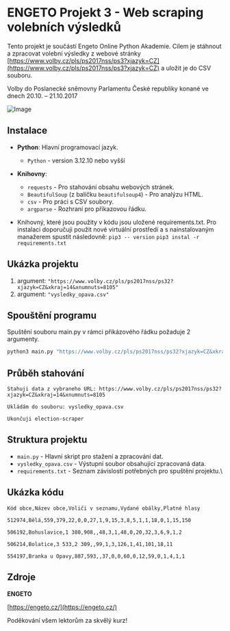 # ENGETO Projekt 3 - Web scraping volebních výsledků

Tento projekt je součástí Engeto Online Python Akademie. Cílem je stáhnout a zpracovat volební výsledky z webové stránky [https://www.volby.cz/pls/ps2017nss/ps3?xjazyk=CZ](https://www.volby.cz/pls/ps2017nss/ps3?xjazyk=CZ) a uložit je do CSV souboru.

Volby do Poslanecké sněmovny Parlamentu České republiky konané ve dnech 20.10. – 21.10.2017

![Image](https://github.com/user-attachments/assets/f9875e6e-3d55-49f8-a1c8-c10ddd0259c8)

## Instalace

- **Python**: Hlavní programovací jazyk.
  - `Python` - version 3.12.10 nebo vyšší
- **Knihovny**:
  - `requests` - Pro stahování obsahu webových stránek.
  - `BeautifulSoup` (z balíčku `beautifulsoup4`) - Pro analýzu HTML.
  - `csv` - Pro práci s CSV soubory.
  - `argparse` - Rozhraní pro příkazovou řádku.
  
- Knihovný, které jsou použity v kódu jsou uložené requirements.txt.
Pro instalaci doporučuji použit nové virtuální prostředí a s nainstalovaným manažerem spustit následovně:
```pip3 -- version```
```pip3 instal -r requirements.txt```

## Ukázka projektu
  1. argument: `"https://www.volby.cz/pls/ps2017nss/ps32?xjazyk=CZ&xkraj=14&xnumnuts=8105"`
  2. argument: `"vysledky_opava.csv"`

## Spouštění programu

Spuštění souboru main.py v rámci přikázového řádku požaduje 2 argumenty.
   ```bash
   python3 main.py "https://www.volby.cz/pls/ps2017nss/ps32?xjazyk=CZ&xkraj=14&xnumnuts=8105" "vysledky_opava.csv"
   ```

## Průběh stahování
`Stahuji data z vybraneho URL: https://www.volby.cz/pls/ps2017nss/ps32?xjazyk=CZ&xkraj=14&xnumnuts=8105`

`Ukládám do souboru: vysledky_opava.csv`

`Ukončuji election-scraper`

## Struktura projektu
- `main.py` - Hlavní skript pro stažení a zpracování dat.
- `vysledky_opava.csv` - Výstupní soubor obsahující zpracovaná data.
- `requirements.txt` - Seznam závislostí potřebných pro spuštění projektu.\

## Ukázka kódu

```Kód obce,Název obce,Voliči v seznamu,Vydané obálky,Platné hlasy```

```512974,Bělá,559,379,22,0,0,27,1,9,15,3,8,5,1,1,18,0,1,15,150```

```506192,Bohuslavice,1 380,908,,48,3,1,48,0,20,32,3,6,9,1,2```

```506214,Bolatice,3 533,2 309,,99,1,3,126,1,41,101,18,11```

```554197,Branka u Opavy,887,593,,37,0,0,60,0,12,59,0,1,4,1,1```

## Zdroje
**ENGETO**

[https://engeto.cz/](https://engeto.cz/)

Poděkování všem lektorům za skvělý kurz!
